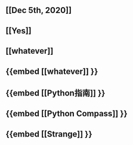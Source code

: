 ## [[Dec 5th, 2020]]
## [[Yes]]
## [[whatever]]
## {{embed [[whatever]] }}
## {{embed [[Python指南]] }}
## {{embed [[Python Compass]] }}
## {{embed [[Strange]] }}
##
##
##
##
##
